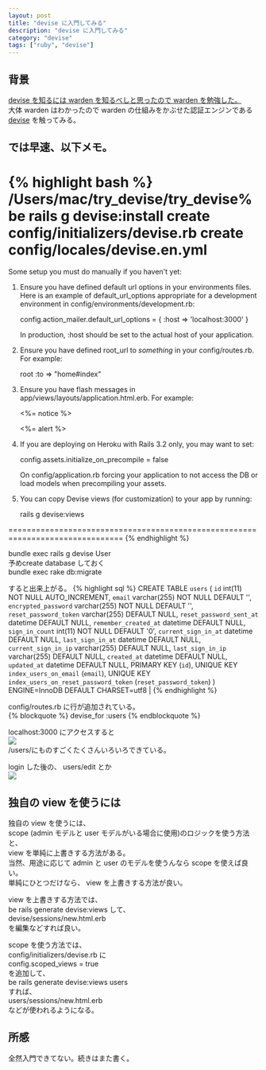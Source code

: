```yaml
---
layout: post
title: "devise に入門してみる"
description: "devise に入門してみる"
category: "devise"
tags: ["ruby", "devise"]
---
```


## 背景
<a href="/blog/2014/03/02/warden/">devise を知るには warden を知るべしと思ったので warden を勉強した。</a>  
大体 warden はわかったので warden の仕組みをかぶせた認証エンジンである  
[devise](https://github.com/plataformatec/devise) を触ってみる。  


## では早速、以下メモ。

{% highlight bash %}
/Users/mac/try_devise/try_devise% be rails g devise:install
      create  config/initializers/devise.rb
      create  config/locales/devise.en.yml
===============================================================================

Some setup you must do manually if you haven't yet:

  1. Ensure you have defined default url options in your environments files. Here
     is an example of default_url_options appropriate for a development environment
     in config/environments/development.rb:

       config.action_mailer.default_url_options = { :host => 'localhost:3000' }

     In production, :host should be set to the actual host of your application.

  2. Ensure you have defined root_url to *something* in your config/routes.rb.
     For example:

       root :to => "home#index"

  3. Ensure you have flash messages in app/views/layouts/application.html.erb.
     For example:

       <p class="notice"><%= notice %></p>
       <p class="alert"><%= alert %></p>

  4. If you are deploying on Heroku with Rails 3.2 only, you may want to set:

       config.assets.initialize_on_precompile = false

     On config/application.rb forcing your application to not access the DB
     or load models when precompiling your assets.

  5. You can copy Devise views (for customization) to your app by running:

       rails g devise:views

===============================================================================
{% endhighlight %}

bundle exec rails g devise User  
予めcreate database しておく  
bundle exec rake db:migrate  

すると出来上がる。
{% highlight sql %}
CREATE TABLE `users` (
  `id` int(11) NOT NULL AUTO_INCREMENT,
  `email` varchar(255) NOT NULL DEFAULT '',
  `encrypted_password` varchar(255) NOT NULL DEFAULT '',
  `reset_password_token` varchar(255) DEFAULT NULL,
  `reset_password_sent_at` datetime DEFAULT NULL,
  `remember_created_at` datetime DEFAULT NULL,
  `sign_in_count` int(11) NOT NULL DEFAULT '0',
  `current_sign_in_at` datetime DEFAULT NULL,
  `last_sign_in_at` datetime DEFAULT NULL,
  `current_sign_in_ip` varchar(255) DEFAULT NULL,
  `last_sign_in_ip` varchar(255) DEFAULT NULL,
  `created_at` datetime DEFAULT NULL,
  `updated_at` datetime DEFAULT NULL,
  PRIMARY KEY (`id`),
  UNIQUE KEY `index_users_on_email` (`email`),
  UNIQUE KEY `index_users_on_reset_password_token` (`reset_password_token`)
) ENGINE=InnoDB DEFAULT CHARSET=utf8 |
{% endhighlight %}

config/routes.rb に行が追加されている。  
{% blockquote %}
devise_for :users
{% endblockquote %}


localhost:3000 にアクセスすると  
<img src="http://gyazo.com/ff5a659072c28ff0934f6ec51ca74dc3.png">  
/users/にものすごくたくさんいろいろできている。  


login した後の、 users/edit とか  
<img src="http://gyazo.com/27ca0f5038500c7796c51c81973755a9.png">  
  

## 独自の view を使うには

独自の view を使うには、  
scope (admin モデルと user モデルがいる場合に使用)のロジックを使う方法と、  
view を単純に上書きする方法がある。  
当然、用途に応じて admin と user のモデルを使うんなら scope を使えば良い。  
単純にひとつだけなら、 view を上書きする方法が良い。  
  
view を上書きする方法では、  
be rails generate devise:views して、  
devise/sessions/new.html.erb  
を編集などすれば良い。  
  
scope を使う方法では、  
config/initializers/devise.rb に  
config.scoped_views = true  
を追加して、  
be rails generate devise:views users  
すれば、  
users/sessions/new.html.erb  
などが使われるようになる。  

## 所感
全然入門できてない。続きはまた書く。

